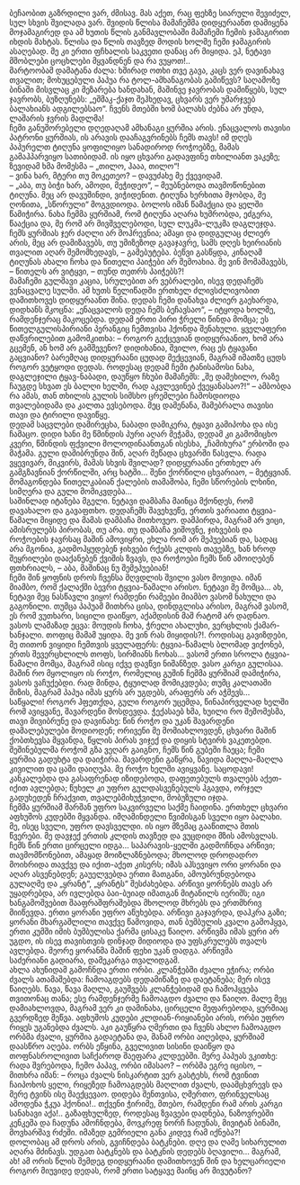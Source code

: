 ბეჩაობით გაზრდილი ვარ, ძმისავ. მას აქეთ, რაც ფეხზე სიარული შევიძელ, სულ სხვის შვილადა ვარ. შვიდის წლისა მამაჩემმა დიდყურაანთ დამიყენა მოჯამაგირედ და ამ ხუთის წლის განმავლობაში მამაჩემი ჩემის ჯამაგირით იხდის მახტას. წლისა და წლის თავზედ მოდის ხოლმე ჩემი ჯამაგირის ასაღებად. მე კი ერთი ფჩხალის საკვეთი დანაც არ მიყიდა. ეჰ, ნეტავი მშობლები ცოცხლები მყვანდნენ და რა ვუყოთ!..  
მარტოობამ დამატანა ძალა: ხშირად ოთხი თვე გავა, კაცს ვერ დავინახავ თვალით; მოხუცებული პაპუა რა ტოლ-ამხანაგობას გამიწევს? საღამოზე ბინაში მისვლაც კი მეზარება ხანდახან, მაშინვე ჯავრობას დამიწყებს, სულ ჯავრობს, ბუზღუნებს: „ეშმაკ-ქაჯთ შეჰხედავ, ცხვარს ვერ უმარჯვებ ბალახიანს ადგილებსაო“. ჩვენს მთებში ხომ ბალახს ძებნა არ უნდა, ლაშარის ჯვრის მადლმა!  
ჩემი განუშორებელი დღედაღამ ამხანაგი ყურშია არის. ენაცვალოს თავისი პატრონი ყურშიას, ის არავის დააჩაგვრინებს ჩემს თავს! იმ დღეს პაპურელთ ტიღუნა ყოფილიყო სანადიროდ როჭოებზე, მამას გამაჰპარვიყო სათიბიდამ. ის იყო ცხვარი გადავფინე თხილიანთ ვაკეზე; ზევიდამ ხმა მომესმა – „თილო, ჰააა, თილო“!  
– ვინა ხარ, მტერი თუ მოკეთეო? – დავუძახე მე ქვევიდამ.  
– „აბა, თუ ბიჭი ხარ, ამოდი, მეჭიდეო“, – მეუბნებოდა თავმოწონებით ტიღუნა. მეც არ დავუშინდი, ვიჭიდენით. ტიღუნა ხერხითა მჯობდა, მე ღონითა, „სწორული“ მოგვდიოდა. ბოლოს იმან წამაქცია და ყელში წამიჭირა. ნახა ჩემმა ყურშიამ, რომ ტიღუნა აღარა ხუმრობდა, ეძგერა, წააქცია და, მე რომ არ მივშველებოდი, სულ ლუკმა-ლუკმა დაგლეჯდა. ჩემს ყურშიას ჯერ ძაღლი არ მოჰრევნია; ამაყი და დიდგულაც ძლიერ არის, მეც არ დამიზავებს, თუ უმიზეზოდ გავაჯავრე, სამს დღეს ხეირიანის თვალით აღარ შემომხედავს, – გამებუტება. ბეწვი გასწყდა, კინაღამ ტიღუნას ახალი ჩოხა და წითელი პაიჭები არ შემოახია. მე ვინ მომაშავებს, – წითელს არ ვიტყვი, – თუნდ თეთრს პაიჭებს?!  
მამაჩემი გულშავი კაცია, სრულებით არ ვებრალები, ისევ დედაჩემს ვენაცვალე სულში. ამ ხუთს წელიწადში ერთხელ ძლივსძლივობით დამითხოვეს დიდყურაანთ შინა. დედას ჩემი დანახვა ძლიერ გაეხარდა, დიდხანს მკოცნა: „ენაცვალოს დედა ჩემს ბეჩავსაო“, – იტყოდა ხოლმე, რამდენჯერაც მაკოცებდა. დედამ ერთი პირი ჭრელი წინდა მომცა; ეს წითელგულისპირიანი პერანგიც ჩემთვისა ჰქონდა შენახული. ყველაფერი დაწვრილებით გამომკითხა: – როგორ გექცევიან დიდყურაანიო, ხომ არა გცემენ, ან ხომ არ გამშევენო? დიდიხანია, შვილო, რაც ეს ტყავანი გაცვიანო? ბარემღაც დიდყურაანი ცუდად მექცევიან, მაგრამ იმათზე ცუდს როგორ ვეტყოდი დედას. როდესაც დედამ ჩემი ტანისამოსი ნახა, დაგლეჯილი ტყავ-ნაბადი, დაუწყო ჩხუბი მამაჩემს: „შე დამეხილო, რაზე ჩაუგდე სხვათ ეს ბალღი ხელში, რად აკვლევინებ ქვეყანასაო?!“ – ამბობდა რა ამას, თან თხილის გულის სიმსხო ცრემლები ჩამოსდიოდა თვალებიდამა და კალთა ევსებოდა. მეც დამენანა, შამებრალა თავისი თავი და ტირილი დავიწყე.  
დედამ საცვლები დამირეცხა, ნაბადი დამიკერა, ტყავი გამიპოხა და ისე ჩამაცო. დიდი ხანი მე წმინდის პური აღარ მეჭამა, დედამ კი გამომიცხო კვერი, წმინდის ფქვილი მოლოდინაანთგან ისესხა, „ჩამიხურა“ ერბოში და მაჭამა. გული დამიბრუნდა შინ, აღარ მეწადა ცხვარში წასვლა. რადა ვყევივარ, მიკვირს, მამას სხვის შვილად? დიდყურაანი ერთხელ არ გამგზავნიან ქორწილში, არც ხატში… შენი ქორწილი ცხვარიაო, – მეტყვიან. მომაგონდება წითელკაბიან ქალების თამაშობა, ჩემი სწორების ლხინი, სიმღერა და გული მომიკვდება…  
საშინლად იტანება მგელი. ნეტავი დამბაჩა მაინცა მქონდეს, რომ დავახალო და გავაფთხო. დედაჩემს შავეხვეწე, ერთის ვარიათი ტყვია-წამალი მიყიდე და მამას დამბაჩა მითხოვეო. დამპირდა, მაგრამ არ ვიცი, ამისრულებს პირობას, თუ არა. თუ დამბაჩა ვიშოვნე, ჯიხვების და როჭოების ჯავრსაც მაშინ ამოვიყრი, ეხლა რომ არ მეპუებიან და, სადაც არა მგონია, გადმოჰყუდებენ ჯიხვები რქებს კლდის თავებზე, ხან ხროდ შეყრილები დააქანებენ ქვიშის ზვავს, და როჭოები ჩემს წინ ამოიღებენ ფთხრიალს, – აბა, მაშინაც ნუ შემეპუებიან!  
ჩემი შინ ყოფნის დროს ჩვენსა მღვდლის შვილი ვასო მოვიდა. იმან მიამბო, რომ ქალაქში ბევრი ტყვია-წამალი არისო. ნეტავი მე მომცა… ახ, ნეტავი მეც ნასწავლი ვიყო! რამდენი რამეები მიამბო ვასომ ნახული და გაგონილი. თუმცა პაპუამ მითხრა ცისა, დინდგლისა არისო, მაგრამ ვასომ, ეს რომ ვუთხარი, სიცილი დაიწყო, აქამდისინ მაშ რატომ არ დადნაო.  
ვასოს ლამაზად ეცვა: მოუდის ჩოხა, ჭრელი ახალუხი, ვერცხლის ქამარ-ხანჯალი. თოფიც მამამ უყიდა. მე ვინ რას მიყიდის?!. როდისაც გავიზდები, მე თითონ ვიყიდი ჩემთვის ყველაფერს: ტყვია-წამალს ბლომად ვიქონებ, ერთს შევერცხლილს თოფს, სირმიანს ჩოხას… ვასომ ერთი სროლა ტყვია-წამალი მომცა, მაგრამ ისიც იქვე დავწვი ნიშანზედ. ვასო კარგი გულისაა. მაშინ რო მყოლიყო ის როჭო, რომელიც გუშინ ჩემმა ყურშიამ დამიჭირა, ვასოს ვაჩუქებდი. რად მინდა, ტყუილად მომიკვდება; თუმც კალათაში მიზის, მაგრამ პაპუა იმას ყურს არ უგდებს, არაფერს არ აჭმევს…  
საწყალი! როგორ ჰფეთქდა, გული როგორ უცემდა, წინაპირველად ხელში რომ ავიყვანე, შავარდენი მოსდევდა. ჭექასაებ ხმა, ხუილი რო შემომესმა, თავი მივიბრუნე და დავინახე: წინ როჭო და უკან შავარდენი დამალებულები მოდიოდენ; ორივენი მე მომიახლოვდენ, ცხვარი მაშინ ქობთხევსა მყვანდა, წყლის პირას ვიჯექ და დიყის სტვირს ვაკეთებდი. შეშინებულმა როჭომ გზა ვეღარ გაიგნო, ჩემს წინ გუბეში ჩაეცა; ჩემი ყურშია გადუხტა და დაიჭირა. შავარდენი გაწყრა, წავიდა მაღლა-მაღლა კივილით და ცაში დაიღუპა. მე როჭო ხელში ავიყვანე. საცოდავი! კანკალებდა და გასაფრენად იზიდებოდა, დაფეთებულს თვალებს აქეთ-იქით ავლებდა; წუხელ კი უფრო გულდასვენებულს ჰგავდა, ორჯელ გადუხედენ ჩრაქვით, თვალებმიხუჭვილი, მობუზული იჯდა.  
ჩემმა ყურშიამ შარშან უფრო საკვირველი საქმე ჩაიდინა. ერთხელ ცხვარი აფხუშოს კუდებში მყვანდა. იმღამინდელი წვიმისგან სველი იყო ბალახი. მე, ისეც სველი, უფრო დავსველდი. ის იყო მზემაც გააწითლა მთის წვერები. მე დავჯექ ერთის კლდის თავზედ და ვუცდიდი მზის ამოსვლას. ჩემს წინ ერთი ცირცელი იდგა… საპარავის-ყელში გადმოჩნდა არწივი; თავმომწონებით, ამაყად მოიზლაზნებოდა; მხოლოდ დროდადრო მოიხრიდა თავქვე და იქით-აქეთ კისერს; იმას აჰსევიყო ორი ყორანი და აღარ ასვენებდენ; გაუელვებდა ერთი მათგანი, ამოუბრუნდებოდა გულაღმე და „ყრანტ“, „ყრანტს“ შესძახებდა. არწივი ყორნებს თავს არ უყადრებდა, არ ივლებდა ბაი-ბუიად იმათგან მიტანილს იერიშს; იგი ხანგამოშვებით შააფრაშფრაშებდა მხოლოდ მხრებს და ერთმხრივ მიიწევდა. ერთი ყორანი უფრო აწუხებდა. არწივი გაჯავრდა, დაჰკრა გაზი; ყორანი მხარგაშლილი თავქვე წამოვიდა, თან ბუმბულის კვალი გამოჰყვა, ერთი კუმში იმის ბუმბულისა ქარმა ცისაკე წაიღო. არწივმა იმას ყური არ უგდო, ის ისევ თავისთვის დინჯად მიდიოდა და უფსკრულებს თვალს ავლებდა. მეორე ყორანმა მაშინ ფეხი უკან დადგა. არწივმა საძერიანი გადიარა, დამეკარგა თვალიდგამ.  
ახლა ახუნიდამ გამოჩნდა ერთი ორბი. კლანჭებში ძვალი ეჭირა; ორბი ძვალს ათამაშებდა: ჩამოაგდებს დედამიწაზე და დაეტანება; მერ ისევ წაიღებს. წავა, წავა მაღლა, გაუშვებს კლანჭებიდამ და ჩამოჰყვება თვითონაც თანა; ესე რამდენჯერმე ჩამოაგდო ძვალი და წაიღო. მალე მეც დამიახლოვდა, მაგრამ ვერ კი დამინახა, ცირცელი მეფარებოდა, ყურშიაც გვერდზედ მეწვა. აფხუშოს კუდები კლდიან-რიყიანები არის, ორბი უფრო რიყეს უგანებდა ძვალს. აკი გაუწყრა ღმერთი და ჩვენს ახლო ჩამოაგდო ორბმა ძვალი, ყურშია გადაეტანა და, მანამ ორბი აიღებდა, ყურშიამ დაასწრო აღება. ორბს ეწყინა, გველივით სისინი დაიწყო და თოფნასროლივით საჩქაროდ შაეფარა კლდეებში. მერე პაპუას ვკითხე: რადა შვრებოდა, ჩემო პაპავ, ორბი იმასაო? – ორბმა ეგრე იცისო, – მითხრა იმან: – როცა ძვალს ნისკარტით ვერ გასტეხს, რომ ტვინით ჩაიპოხოს ყელი, რიყეზედ ჩამოაგდებს მაღლით ძვალს, დაამცხვრევს და მერე ტვინს ისე შაექცევაო. დიდება შენთვისა, ღმერთო, ფრინველსაც ამოდენა ჭკუა ჰქონია!.. თქვენი ჭირიმე, მთებო, რამდენი რამ არის კარგი სანახავი აქა!.. გაზაფხულზედ, როდესაც ზვავები დადნება, ნაზოვრებში კენკეშა და ჩადუნა ამოჩნდება, მოვკრეფ ნორჩ ჩადუნას, მივიტან ბინაში, მოვხარშავ რძეში. იმაზედ გემრიელი განა კიდევ რამ იქნება?!  
დოლობაც ამ დროს არის, გვიჩნდება ბატკნები. დღე და ღამე სიხარულით აღარა მძინავს. უდგათ ბატკნებს და ბატკნის დედებს ბღავილი… მაგრამ, ახ! ამ ორის წლის შემდეგ დიდყურაანი დამითხოვენ შინ და ხელცარიელი როგორ მიუვიდე დედას, რომ ერთი სატყავე მაინც არ მივუტანო?
